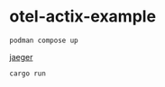 # otel-actix-example

```
podman compose up
```

[jaeger](http://localhost:16686)

```
cargo run
```
